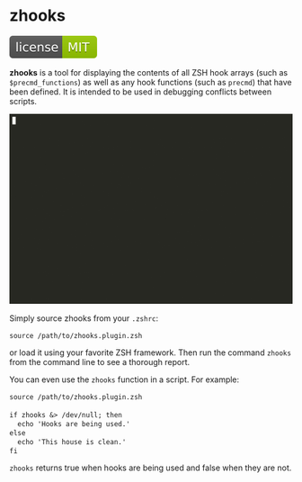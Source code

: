 # zhooks

[![MIT License](img/mit_license.svg)](https://opensource.org/licenses/MIT)

**zhooks** is a tool for displaying the contents of all ZSH hook arrays (such as `$precmd_functions`) as well as any hook functions (such as `precmd`) that have been defined. It is intended to be used in debugging conflicts between scripts.

![zhooks](img/demo.gif)

Simply source zhooks from your `.zshrc`:

    source /path/to/zhooks.plugin.zsh

or load it using your favorite ZSH framework. Then run the command `zhooks` from the command line to see a thorough report.

You can even use the `zhooks` function in a script. For example:

    source /path/to/zhooks.plugin.zsh

    if zhooks &> /dev/null; then
      echo 'Hooks are being used.'
    else
      echo 'This house is clean.'
    fi

`zhooks` returns true when hooks are being used and false when they are not.
